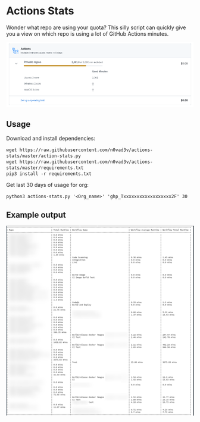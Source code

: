 # Actions Stats

Wonder what repo are using your quota? This silly script can quickly give you a view on which repo is using a lot of GitHub Actions minutes.

![](./images/actions-quota.png)

## Usage

Download and install dependencies:

```
wget https://raw.githubusercontent.com/n0vad3v/actions-stats/master/action-stats.py
wget https://raw.githubusercontent.com/n0vad3v/actions-stats/master/requirements.txt
pip3 install -r requirements.txt
```

Get last 30 days of usage for org:

```
python3 actions-stats.py '<Org_name>' 'ghp_Txxxxxxxxxxxxxxxxxx2F' 30
```

## Example output

![](./images/actions-output.png)
